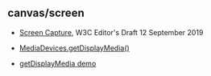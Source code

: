 ## canvas/screen

- [Screen Capture](https://w3c.github.io/mediacapture-screen-share/), W3C Editor's Draft 12 September 2019

- [MediaDevices.getDisplayMedia()](https://developer.mozilla.org/en-US/docs/Web/API/MediaDevices/getDisplayMedia)

- [getDisplayMedia demo](https://www.webrtc-experiment.com/getDisplayMedia/)

